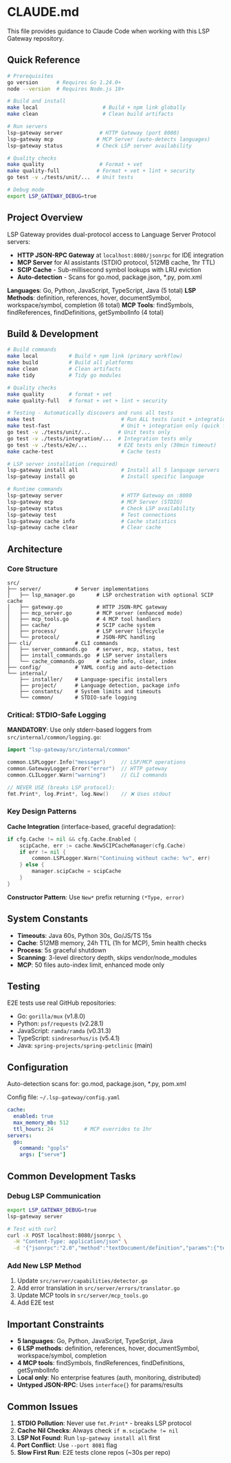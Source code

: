 # CLAUDE.md

This file provides guidance to Claude Code when working with this LSP Gateway repository.

## Quick Reference

```bash
# Prerequisites
go version      # Requires Go 1.24.0+
node --version  # Requires Node.js 18+

# Build and install
make local                     # Build + npm link globally
make clean                     # Clean build artifacts

# Run servers
lsp-gateway server            # HTTP Gateway (port 8080)
lsp-gateway mcp              # MCP Server (auto-detects languages)
lsp-gateway status           # Check LSP server availability

# Quality checks
make quality                  # Format + vet
make quality-full            # Format + vet + lint + security  
go test -v ./tests/unit/...  # Unit tests

# Debug mode
export LSP_GATEWAY_DEBUG=true
```

## Project Overview

LSP Gateway provides dual-protocol access to Language Server Protocol servers:
- **HTTP JSON-RPC Gateway** at `localhost:8080/jsonrpc` for IDE integration
- **MCP Server** for AI assistants (STDIO protocol, 512MB cache, 1hr TTL)
- **SCIP Cache** - Sub-millisecond symbol lookups with LRU eviction
- **Auto-detection** - Scans for go.mod, package.json, *.py, pom.xml

**Languages**: Go, Python, JavaScript, TypeScript, Java (5 total)
**LSP Methods**: definition, references, hover, documentSymbol, workspace/symbol, completion (6 total)
**MCP Tools**: findSymbols, findReferences, findDefinitions, getSymbolInfo (4 total)

## Build & Development

```bash
# Build commands
make local          # Build + npm link (primary workflow)
make build          # Build all platforms  
make clean          # Clean artifacts
make tidy           # Tidy go modules

# Quality checks
make quality        # format + vet
make quality-full   # format + vet + lint + security

# Testing - Automatically discovers and runs all tests
make test                            # Run ALL tests (unit + integration + e2e)
make test-fast                       # Unit + integration only (quick feedback)
go test -v ./tests/unit/...         # Unit tests only  
go test -v ./tests/integration/...  # Integration tests only
go test -v ./tests/e2e/...          # E2E tests only (30min timeout)
make cache-test                      # Cache tests

# LSP server installation (required)
lsp-gateway install all              # Install all 5 language servers
lsp-gateway install go               # Install specific language

# Runtime commands
lsp-gateway server                   # HTTP Gateway on :8080
lsp-gateway mcp                      # MCP Server (STDIO)
lsp-gateway status                   # Check LSP availability
lsp-gateway test                     # Test connections
lsp-gateway cache info               # Cache statistics
lsp-gateway cache clear              # Clear cache
```

## Architecture

### Core Structure
```
src/
├── server/           # Server implementations
│   ├── lsp_manager.go       # LSP orchestration with optional SCIP cache
│   ├── gateway.go           # HTTP JSON-RPC gateway
│   ├── mcp_server.go        # MCP server (enhanced mode)
│   ├── mcp_tools.go         # 4 MCP tool handlers
│   ├── cache/               # SCIP cache system
│   ├── process/             # LSP server lifecycle
│   └── protocol/            # JSON-RPC handling
├── cli/              # CLI commands
│   ├── server_commands.go   # server, mcp, status, test
│   ├── install_commands.go  # LSP server installers
│   └── cache_commands.go    # cache info, clear, index
├── config/           # YAML config and auto-detection
└── internal/
    ├── installer/    # Language-specific installers
    ├── project/      # Language detection, package info
    ├── constants/    # System limits and timeouts
    └── common/       # STDIO-safe logging

```

### Critical: STDIO-Safe Logging

**MANDATORY**: Use only stderr-based loggers from `src/internal/common/logging.go`:
```go
import "lsp-gateway/src/internal/common"

common.LSPLogger.Info("message")     // LSP/MCP operations
common.GatewayLogger.Error("error")  // HTTP gateway  
common.CLILogger.Warn("warning")     // CLI commands

// NEVER USE (breaks LSP protocol):
fmt.Print*, log.Print*, log.New()    // ❌ Uses stdout
```

### Key Design Patterns

**Cache Integration** (interface-based, graceful degradation):
```go
if cfg.Cache != nil && cfg.Cache.Enabled {
    scipCache, err := cache.NewSCIPCacheManager(cfg.Cache)
    if err != nil {
        common.LSPLogger.Warn("Continuing without cache: %v", err)
    } else {
        manager.scipCache = scipCache
    }
}
```

**Constructor Pattern**: Use `New*` prefix returning `(*Type, error)`

## System Constants

- **Timeouts**: Java 60s, Python 30s, Go/JS/TS 15s
- **Cache**: 512MB memory, 24h TTL (1h for MCP), 5min health checks
- **Process**: 5s graceful shutdown
- **Scanning**: 3-level directory depth, skips vendor/node_modules
- **MCP**: 50 files auto-index limit, enhanced mode only

## Testing

E2E tests use real GitHub repositories:
- Go: `gorilla/mux` (v1.8.0)
- Python: `psf/requests` (v2.28.1)
- JavaScript: `ramda/ramda` (v0.31.3)
- TypeScript: `sindresorhus/is` (v5.4.1)
- Java: `spring-projects/spring-petclinic` (main)

## Configuration

Auto-detection scans for: go.mod, package.json, *.py, pom.xml

Config file: `~/.lsp-gateway/config.yaml`
```yaml
cache:
  enabled: true
  max_memory_mb: 512
  ttl_hours: 24          # MCP overrides to 1hr
servers:
  go:
    command: "gopls"
    args: ["serve"]
```

## Common Development Tasks

### Debug LSP Communication
```bash
export LSP_GATEWAY_DEBUG=true
lsp-gateway server

# Test with curl
curl -X POST localhost:8080/jsonrpc \
  -H "Content-Type: application/json" \
  -d '{"jsonrpc":"2.0","method":"textDocument/definition","params":{"textDocument":{"uri":"file:///path/to/file.go"},"position":{"line":10,"character":5}},"id":1}'
```

### Add New LSP Method
1. Update `src/server/capabilities/detector.go`
2. Add error translation in `src/server/errors/translator.go`
3. Update MCP tools in `src/server/mcp_tools.go`
4. Add E2E test

## Important Constraints

- **5 languages**: Go, Python, JavaScript, TypeScript, Java
- **6 LSP methods**: definition, references, hover, documentSymbol, workspace/symbol, completion
- **4 MCP tools**: findSymbols, findReferences, findDefinitions, getSymbolInfo
- **Local only**: No enterprise features (auth, monitoring, distributed)
- **Untyped JSON-RPC**: Uses `interface{}` for params/results

## Common Issues

1. **STDIO Pollution**: Never use `fmt.Print*` - breaks LSP protocol
2. **Cache Nil Checks**: Always check `if m.scipCache != nil`
3. **LSP Not Found**: Run `lsp-gateway install all` first
4. **Port Conflict**: Use `--port 8081` flag
5. **Slow First Run**: E2E tests clone repos (~30s per repo)